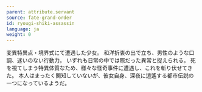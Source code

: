 ```yaml
---
parent: attribute.servant
source: fate-grand-order
id: ryougi-shiki-assassin
language: ja
weight: 0
---
```


変異特異点・境界式にて遭遇した少女。
和洋折衷の出で立ち、男性のような口調、迷いのない行動力。
いずれも日常の中では際だった異常と捉えられる。
死を視てしまう特異体質なため、様々な怪奇事件に遭遇し、これを斬り伏せてきた。
本人はまったく関知していないが、彼女自身、深夜に逍遙する都市伝説の一つになっているようだ。
